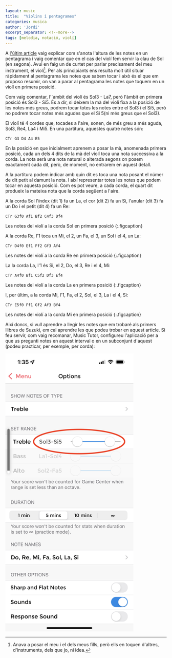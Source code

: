 ```yaml
---
layout: music
title:  "Violins i pentagrames"
categories: musica
author: 'Jordi'
excerpt_separator: <!--more-->
tags: [melodia, notació, violí]
---
```


A [l'últim article](../2022-10-14/notacio-altura) vaig explicar com s'anota l'altura de les notes en un pentagrama i vaig comentar que en el cas del violí fem servir la clau de Sol (en segona). Avui en faig un de curtet per parlar precisament del meu instrument, el violí[^1]. Per als principiants ens resulta molt útil situar ràpidament al pentagrama les notes que sabem tocar i això és el que em proposo resumir, on van a parar al pentagrama les notes que toquem en un violí en primera posició.

<!--more-->

 Com vaig comentar, l'`ambit del violí és Sol3 - La7, però l'àmbit en primera posició és Sol3 - Si5. És a dir, si deixem la mà del violí fixa a la posició de les notes més greus, podrem tocar totes les notes entre el Sol3 i el Si5, però no podrem tocar notes més agudes que el Si 5(ni més greus que el Sol3).

El violí té 4 cordes que, tocades a l'aire, sonen, de més greu a més aguda, Sol3, Re4, La4 i Mi5. En una partitura, aquestes quatre notes són:

```music
CTr G3 D4 A4 E5
```

En la posició en que inicialment aprenem a posar la mà, anomenada primera posició, cada un dels 4 dits de la mà del violí toca una nota successiva a la corda. La nota serà una nota natural o alterada segons on posem exactament cada dit, però, de moment, no entrarem en aquest detall. 

A la partitura podem indicar amb quin dit es toca una nota posant el númer de dit petit al damunt la nota. I així representar totes les notes que podem tocar en aquesta posició. Com es pot veure, a cada corda, el quart dit produeix la mateixa nota que la corda següent a l'aire.

A la corda Sol l'índex (dit 1) fa un La, el cor (dit 2) fa un Si, l'anular (dit 3) fa un Do i el petit (dit 4) fa un Re:

```music
CTr G3f0 Af1 Bf2 C4f3 Df4
```
Les notes del violí a la corda Sol en primera posició
{:.figcaption}

A la corda Re, l'1 toca un Mi, el 2, un Fa, el 3, un Sol i el 4, un La:

```music
CTr D4f0 Ef1 Ff2 Gf3 Af4
```
Les notes del violí a la corda Re en primera posició
{:.figcaption}


La la corda La, l'1 és Si, el 2, Do, el 3, Re i el 4, Mi:

```music
CTr A4f0 Bf1 C5f2 Df3 Ef4
```
Les notes del violí a la corda La en primera posició
{:.figcaption}


I, per últim, a la corda Mi, l'1, Fa, el 2, Sol, el 3, La i el 4, Si:

```music
CTr E5f0 Ff1 Gf2 Af3 Bf4
```
Les notes del violí a la corda Mi en primera posició
{:.figcaption}

Així doncs, si vull aprendre a llegir les notes que em trobaré als primers llibres de Suzuki, em cal aprendre les que podeu trobar en aquest article. Si feu servir, com vaig recomanar, Music Tutor, configureu l'aplicació per a que us pregunti notes en aquest interval o en un subconjunt d'aquest (podeu practicar, per exemple, per corda):

<img src="../assets/music-tutor-opcions.jpeg" alt="music-tutor-opcions" style="width:80%;max-width:400px;" />





[^1]: Anava a posar el meu i el dels meus fills, però ells en toquen d'altres, d'instruments, dels que jo, ni idea.


